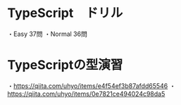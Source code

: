 # TypeScript　ドリル
・Easy 37問
・Normal 36問

# TypeScriptの型演習
・https://qiita.com/uhyo/items/e4f54ef3b87afdd65546
・https://qiita.com/uhyo/items/0e7821ce494024c98da5
